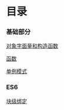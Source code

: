 # 目录



### 基础部分



[对象字面量和构造函数](https://github.com/huangfuchangyu/hfcy-blog/blob/master/blog-1.md)

[函数](https://github.com/huangfuchangyu/hfcy-blog/blob/master/blog-2.md)

[单例模式](https://github.com/huangfuchangyu/hfcy-blog/blob/master/singleton.md)





### ES6

[块级绑定](https://github.com/huangfuchangyu/hfcy-blog/blob/master/blockLevelBinding.md)